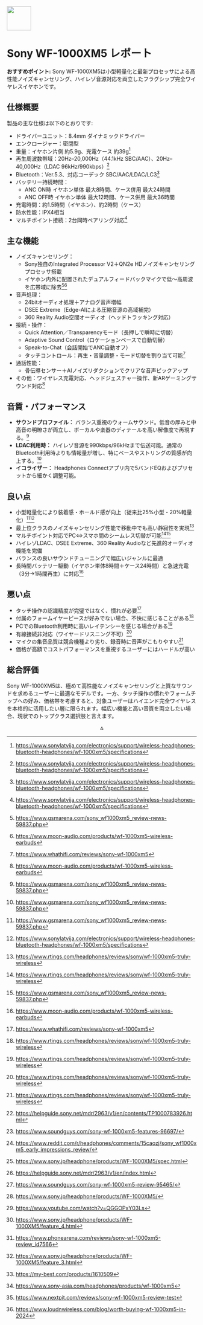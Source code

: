 <img src="https://r2cdn.perplexity.ai/pplx-full-logo-primary-dark%402x.png" style="height:64px;margin-right:32px"/>

# Sony WF-1000XM5 レポート

**おすすめポイント:**
Sony WF-1000XM5は小型軽量化と最新プロセッサによる高性能ノイズキャンセリング、ハイレゾ音源対応を両立したフラグシップ完全ワイヤレスイヤホンです。

## 仕様概要

製品の主な仕様は以下のとおりです:

- ドライバーユニット：8.4mm ダイナミックドライバー
- エンクロージャー：密閉型
- 重量：イヤホン片側 約5.9g、充電ケース 約39g[^1]
- 再生周波数帯域：20Hz–20,000Hz（44.1kHz SBC/AAC）、20Hz–40,000Hz（LDAC 96kHz/990kbps）[^1]
- Bluetooth：Ver.5.3、対応コーデック SBC/AAC/LDAC/LC3[^1]
- バッテリー持続時間：
    - ANC ON時 イヤホン単体 最大8時間、ケース併用 最大24時間
    - ANC OFF時 イヤホン単体 最大12時間、ケース併用 最大36時間
- 充電時間：約1.5時間（イヤホン）、約2時間（ケース）
- 防水性能：IPX4相当
- マルチポイント接続：2台同時ペアリング対応[^1]


## 主な機能

- ノイズキャンセリング：
    - Sony独自のIntegrated Processor V2＋QN2e HDノイズキャンセリングプロセッサ搭載
    - イヤホン内外に配置されたデュアルフィードバックマイクで低〜高周波を広帯域に除去[^2][^3]
- 音声処理：
    - 24bitオーディオ処理＋アナログ音声増幅
    - DSEE Extreme（Edge-AIによる圧縮音源の高域補完）
    - 360 Reality Audio空間オーディオ（ヘッドトラッキング対応）
- 接続・操作：
    - Quick Attention／Transparencyモード（長押しで瞬時に切替）
    - Adaptive Sound Control（ロケーションベースで自動切替）
    - Speak-to-Chat（会話開始でANC自動オフ）
    - タッチコントロール：再生・音量調整・モード切替を割り当て可能[^4]
- 通話性能：
    - 骨伝導センサー＋AIノイズリダクションでクリアな音声ピックアップ
- その他：ワイヤレス充電対応、ヘッドジェスチャー操作、新ARゲーミングサウンド対応[^3]


## 音質・パフォーマンス

- **サウンドプロファイル：**
バランス重視のウォームサウンド。低音の厚みと中高音の明瞭さが両立し、ボーカルや楽器のディテールを高い解像度で再現する。[^2]
- **LDAC利用時：**
ハイレゾ音源を990kbps/96kHzまで伝送可能。通常のBluetooth利用時よりも情報量が増し、特にベースやストリングの質感が向上する。[^2]
- **イコライザー：**
Headphones Connectアプリ内で5バンドEQおよびプリセットから細かく調整可能。


## 良い点

- 小型軽量化により装着感・ホールド感が向上（従来比25%小型・20%軽量化）[^2][^1]
- 最上位クラスのノイズキャンセリング性能で移動中でも高い静寂性を実現[^5]
- マルチポイント対応でPC⇔スマホ間のシームレス切替が可能[^5][^2]
- ハイレゾLDAC、DSEE Extreme、360 Reality Audioなど先進的オーディオ機能を完備
- バランスの良いサウンドチューニングで幅広いジャンルに最適
- 長時間バッテリー駆動（イヤホン単体8時間＋ケース24時間）と急速充電（3分→1時間再生）に対応[^3]


## 悪い点

- タッチ操作の認識精度が完璧ではなく、慣れが必要[^4]
- 付属のフォームイヤーピースが好みでない場合、不快に感じることがある[^5]
- PCでのBluetooth利用時に高いレイテンシーを感じる場合がある[^5]
- 有線接続非対応（ワイヤードリスニング不可）[^5]
- マイクの集音品質は競合機種より劣り、録音時に音声がこもりやすい[^5]
- 価格が高額でコストパフォーマンスを重視するユーザーにはハードルが高い


## 総合評価

Sony WF-1000XM5は、極めて高性能なノイズキャンセリングと上質なサウンドを求めるユーザーに最適なモデルです。一方、タッチ操作の慣れやフォームチップへの好み、価格帯を考慮すると、対象ユーザーはハイエンド完全ワイヤレスを本格的に活用したい層に限られます。幅広い機能と高い音質を両立したい場合、現状でのトップクラス選択肢と言えます。
<span style="display:none">[^10][^11][^12][^13][^14][^15][^16][^17][^18][^19][^20][^6][^7][^8][^9]</span>

<div style="text-align: center">⁂</div>

[^1]: https://www.sonylatvija.com/electronics/support/wireless-headphones-bluetooth-headphones/wf-1000xm5/specifications

[^2]: https://www.gsmarena.com/sony_wf1000xm5_review-news-59837.php

[^3]: https://www.moon-audio.com/products/wf-1000xm5-wireless-earbuds

[^4]: https://www.whathifi.com/reviews/sony-wf-1000xm5

[^5]: https://www.rtings.com/headphones/reviews/sony/wf-1000xm5-truly-wireless

[^6]: https://my-best.com/products/1610509

[^7]: https://www.sony-asia.com/headphones/products/wf-1000xm5

[^8]: https://www.nextpit.com/reviews/sony-wf-1000xm5-review-test

[^9]: https://www.loudnwireless.com/blog/worth-buying-wf-1000xm5-in-2024

[^10]: https://helpguide.sony.net/mdr/2963/v1/en/contents/TP1000783926.html

[^11]: https://www.soundguys.com/sony-wf-1000xm5-features-96697/

[^12]: https://www.reddit.com/r/headphones/comments/15caozj/sony_wf1000xm5_early_impressions_review/

[^13]: https://www.sony.jp/headphone/products/WF-1000XM5/spec.html

[^14]: https://helpguide.sony.net/mdr/2963/v1/en/index.html

[^15]: https://www.soundguys.com/sony-wf-1000xm5-review-95465/

[^16]: https://www.sony.jp/headphone/products/WF-1000XM5/

[^17]: https://www.youtube.com/watch?v=QGGOPxY03Ls

[^18]: https://www.sony.jp/headphone/products/WF-1000XM5/feature_4.html

[^19]: https://www.phonearena.com/reviews/sony-wf-1000xm5-review_id7566

[^20]: https://www.sony.jp/headphone/products/WF-1000XM5/feature_3.html

